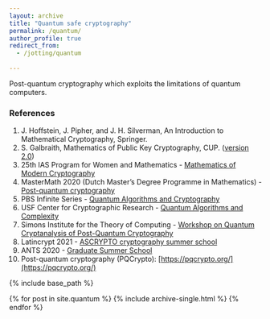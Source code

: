 ```yaml
---
layout: archive
title: "Quantum safe cryptography"
permalink: /quantum/
author_profile: true
redirect_from:
  - /jotting/quantum
  
---
```


Post-quantum cryptography which exploits the limitations of quantum computers.

### References
1. J. Hoffstein, J. Pipher, and J. H. Silverman, An Introduction to Mathematical Cryptography, Springer.
2. S. Galbraith, Mathematics of Public Key Cryptography, CUP. ([version 2.0](https://www.math.auckland.ac.nz/~sgal018/crypto-book/crypto-book.html))
3. 25th IAS Program for Women and Mathematics - [Mathematics of Modern Cryptography](https://www.ias.edu/math/wam/2018)
4. MasterMath 2020 (Dutch Master’s Degree Programme in Mathematics) - [Post-quantum cryptography](https://hyperelliptic.org/tanja/teaching/pqcrypto21/)
5. PBS Infinite Series - [Quantum Algorithms and Cryptography](https://www.youtube.com/playlist?list=PLa6IE8XPP_gnot4uwqn7BeRJoZcaEsG1D)
6. USF Center for Cryptographic Research - [Quantum Algorithms and Complexity](https://www.usf-crypto.org/mat-4930/)
7. Simons Institute for the Theory of Computing - [Workshop on Quantum Cryptanalysis of Post-Quantum Cryptography](https://simons.berkeley.edu/workshops/lattices2020-quantum2020-joint) 
8. Latincrypt 2021 - [ASCRYPTO cryptography summer school](https://www.urosario.edu.co/ascrypto/home/)
9. ANTS 2020 - [Graduate Summer School](https://www.youtube.com/channel/UCuYEpA-S-3wR5lQgkpe-wUw)
10. Post-quantum cryptography (PQCrypto): [https://pqcrypto.org/](https://pqcrypto.org/)

{% include base_path %}


{% for post in site.quantum %}
  {% include archive-single.html %}
{% endfor %}

